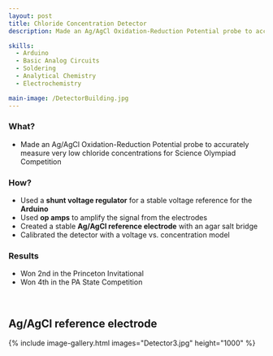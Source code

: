 ```yaml
---
layout: post
title: Chloride Concentration Detector
description: Made an Ag/AgCl Oxidation-Reduction Potential probe to accurately measure very low chloride concentrations for Science Olympiad Competition.

skills: 
  - Arduino
  - Basic Analog Circuits
  - Soldering
  - Analytical Chemistry
  - Electrochemistry

main-image: /DetectorBuilding.jpg
---
```


### **What?**
 -  Made an Ag/AgCl Oxidation-Reduction Potential probe to accurately measure very low chloride concentrations for Science Olympiad Competition

### **How?**
- Used a **shunt voltage regulator** for a stable voltage reference for the **Arduino**
- Used **op amps** to amplify the signal from the electrodes
- Created a stable **Ag/AgCl reference electrode** with an agar salt bridge
- Calibrated the detector with a voltage vs. concentration model

### **Results**
- Won 2nd in the Princeton Invitational
- Won 4th in the PA State Competition

<br>

## **Ag/AgCl reference electrode**
{% include image-gallery.html images="Detector3.jpg" height="1000" %}
